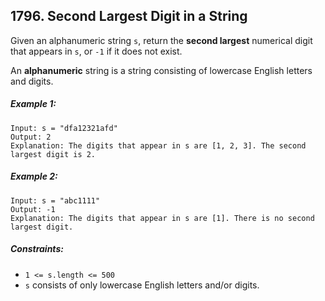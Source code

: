 ## 1796. Second Largest Digit in a String

Given an alphanumeric string ```s```, return the **second largest** numerical digit that appears in ```s```, or ```-1``` if it does not exist.

An **alphanumeric** string is a string consisting of lowercase English letters and digits.

##### Example 1:
```
Input: s = "dfa12321afd"
Output: 2
Explanation: The digits that appear in s are [1, 2, 3]. The second largest digit is 2.
```
##### Example 2:
```
Input: s = "abc1111"
Output: -1
Explanation: The digits that appear in s are [1]. There is no second largest digit.
```

##### Constraints:

* ```1 <= s.length <= 500```
* ```s``` consists of only lowercase English letters and/or digits.